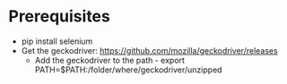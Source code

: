 # Prerequisites

- pip install selenium
- Get the geckodriver: https://github.com/mozilla/geckodriver/releases
    - Add the geckodriver to the path - export PATH=$PATH:/folder/where/geckodriver/unzipped
    
 